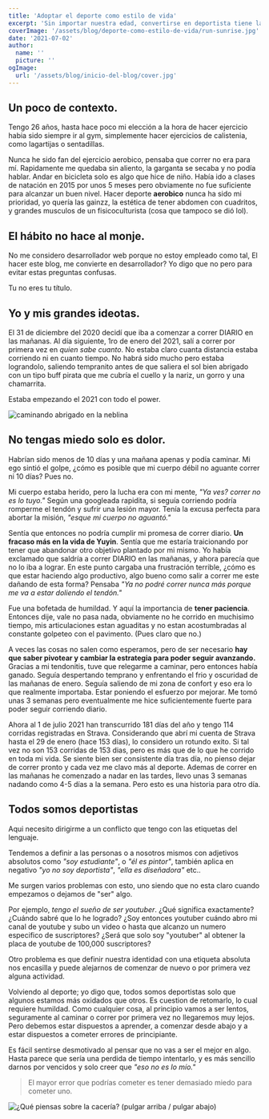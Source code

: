 ```yaml
---
title: 'Adoptar el deporte como estilo de vida'
excerpt: 'Sin importar nuestra edad, convertirse en deportista tiene la capacidad de transformar nuestras vidas para bien y lo mejor es que esta al alcance de todos.'
coverImage: '/assets/blog/deporte-como-estilo-de-vida/run-sunrise.jpg'
date: '2021-07-02'
author:
  name: ''
  picture: ''
ogImage:
  url: '/assets/blog/inicio-del-blog/cover.jpg'
---
```



## Un poco de contexto.

Tengo 26 años, hasta hace poco mi elección a la hora de hacer ejercicio habia sido siempre ir al gym, simplemente hacer ejercicios de calistenia, como lagartijas o sentadillas.

Nunca he sido fan del ejercicio aerobico, pensaba que correr no era para mí. Rapidamente me quedaba sin aliento, la garganta se secaba y no podía hablar. Andar en bicicleta solo es algo que hice de niño. Había ido a clases de natación en 2015 por unos 5 meses pero obviamente no fue suficiente para alcanzar un buen nivel. Hacer deporte **aerobico** nunca ha sido mi prioridad, yo quería las gainzz, la estética de tener abdomen con cuadritos, y grandes musculos de un fisicoculturista (cosa que tampoco se dió lol).





## El hábito no hace al monje. 

No me considero desarrollador web porque no estoy empleado como tal, El hacer este blog, me convierte en desarrollador? Yo digo que no pero para evitar estas preguntas confusas.

Tu no eres tu título.

## Yo y mis grandes ideotas.

El 31 de diciembre del 2020 decidí que iba a comenzar a correr DIARIO en las mañanas. Al día siguiente, 1ro de enero del 2021, salí a correr por primera vez en *quien sabe cuanto*. No estaba claro cuanta distancia estaba corriendo ni en cuanto tiempo. No habrá sido mucho pero estaba lograndolo, saliendo tempranito antes de que saliera el sol bien abrigado con un tipo buff pirata que me cubría el cuello y la nariz, un gorro y una chamarrita.

Estaba empezando el 2021 con todo el power.

![caminando abrigado en la neblina](/assets/blog/deporte-como-estilo-de-vida/2021-01-03-early-walk.gif)

## No tengas miedo solo es dolor.

Habrían sido menos de 10 días y una mañana apenas y podía caminar. Mi ego sintió el golpe, ¿cómo es posible que mi cuerpo débil no aguante correr ni 10 días? Pues no. 

Mi cuerpo estaba herido, pero la lucha era con mi mente, *"Ya ves? correr no es lo tuyo."* Según una googleada rapidita, si seguía corriendo podría romperme el tendón y sufrir una lesión mayor. Tenía la excusa perfecta para abortar la misión, *"esque mi cuerpo no aguantó."*

Sentía que entonces no podría cumplir mi promesa de correr diario. **Un fracaso más en la vida de Yuyin**. Sentía que me estaría traicionando por tener que abandonar otro objetivo plantado por mi mismo. Yo había exclamado que saldría a correr DIARIO en las mañanas, y ahora parecía que no lo iba a lograr. En este punto cargaba una frustración terrible, ¿cómo es que estar haciendo algo productivo, algo bueno como salir a correr me este dañando de esta forma? Pensaba *"Ya no podré correr nunca más porque me va a estar doliendo el tendón."*

Fue una bofetada de humildad. Y aquí la importancia de **tener paciencia**. Entonces dije, vale no pasa nada, obviamente no he corrido en muchisimo tiempo, mis articulaciones estan aguaditas y no estan acostumbradas al constante golpeteo con el pavimento. (Pues claro que no.)

A veces las cosas no salen como esperamos, pero de ser necesario **hay que saber pivotear y cambiar la estrategia para poder seguir avanzando.** Gracias a mi tendonitis, tuve que relegarme a caminar,  pero entonces había ganado. Seguía despertando temprano y enfrentando el frio y oscuridad de las mañanas de enero. Seguía saliendo de mi zona de confort y eso era lo que realmente importaba. Estar poniendo el esfuerzo por mejorar. Me tomó unas 3 semanas pero eventualmente me hice suficientemente fuerte para poder seguir corriendo diario. 

Ahora al 1 de julio 2021 han transcurrido 181 días del año y tengo 114 corridas registradas en Strava. Considerando que abrí mi cuenta de Strava hasta el 29 de enero (hace 153 días), lo considero un rotundo exito. Si tal vez no son 153 corridas de 153 dias, pero es más que de lo que he corrido en toda mi vida. Se siente bien ser consistente día tras día, no pienso dejar de correr pronto y cada vez me clavo más al deporte. Ademas de correr en las mañanas he comenzado a nadar en las tardes, llevo unas 3 semanas nadando como 4-5 días a la semana. Pero esto es una historia para otro día. 

## Todos somos deportistas 

Aqui necesito dirigirme a un conflicto que tengo con las etiquetas del lenguaje.

Tendemos a definir a las personas o a nosotros mismos con adjetivos absolutos como *"soy estudiante"*, o *"él es pintor"*, también aplica en negativo *"yo no soy deportista"*, *"ella es diseñadora"* etc..

Me surgen varios problemas con esto, uno siendo que no esta claro cuando empezamos o dejamos de "ser" algo. 

Por ejemplo, *tengo el sueño de ser youtuber*. ¿Qué significa exactamente? ¿Cuándo sabré que lo he logrado? ¿Soy entonces youtuber cuándo abro mi canal de youtube y subo un video o hasta que alcanzo un numero especifico de suscriptores? ¿Será que solo soy "youtuber" al obtener la placa de youtube de 100,000 suscriptores?

Otro problema es que definir nuestra identidad con una etiqueta absoluta nos encasilla y puede alejarnos de comenzar de nuevo o por primera vez alguna actividad. 

Volviendo al deporte; yo digo que, todos somos deportistas solo que algunos estamos más oxidados que otros. Es cuestion de retomarlo, lo cual requiere humildad. Como cualquier cosa, al principio vamos a ser lentos, seguramente al caminar o correr por primera vez no llegaremos muy lejos. Pero debemos estar dispuestos a aprender, a comenzar desde abajo y a estar dispuestos a cometer errores de principiante. 

Es fácil sentirse desmotivado al pensar que no vas a ser el mejor en algo. Hasta parece que sería una perdida de tiempo intentarlo, y es más sencillo darnos por vencidos y solo creer que *"eso no es lo mío."*

> El mayor error que podrías cometer es tener demasiado miedo para cometer uno.





![¿Qué piensas sobre la cacería? (pulgar arriba / pulgar abajo)](/assets/blog/inicio-del-blog/q1.jpg "Title")



